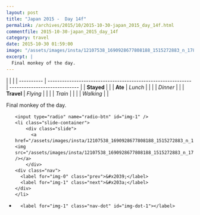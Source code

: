 ```yaml
---
layout: post
title: "Japan 2015 -  Day 14f"
permalink: /archives/2015/10/2015-10-30-japan_2015_day_14f.html
commentfile: 2015-10-30-japan_2015_day_14f
category: travel
date: 2015-10-30 01:59:00
image: "/assets/images/insta/12107538_1690928677808188_1515272883_n_17845085041047535.jpg"
excerpt: |
  Final monkey of the day.
---
```


|            |                                                              |
| ---------- | ------------------------------------------------------------ | ----------------------------- |
| **Stayed** |  |
| **Ate**    | _Lunch_                                                      |          |
|            | _Dinner_                                                     |          |
| **Travel** | _Flying_                                                     |          |
|            | _Train_                                                      |          |
|            | _Walking_                                                    |          |


Final monkey of the day.


<ul class="slides">

    <input type="radio" name="radio-btn" id="img-1" />
    <li class="slide-container">
        <div class="slide">
          <a href="/assets/images/insta/12107538_1690928677808188_1515272883_n_17845085041047535.jpg"><img src="/assets/images/insta/12107538_1690928677808188_1515272883_n_17845085041047535.jpg" /></a>
        </div>
    <div class="nav">
      <label for="img-0" class="prev">&#x2039;</label>
      <label for="img-1" class="next">&#x203a;</label>
    </div>
    </li>
			
<li class="nav-dots">

      <label for="img-1" class="nav-dot" id="img-dot-1"></label>

</li>
</ul>        
             

		